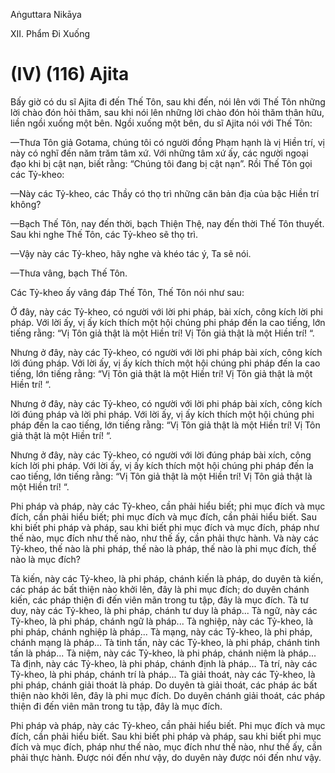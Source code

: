 Aṅguttara Nikāya

XII. Phẩm Ði Xuống

# (IV) (116) Ajita

Bấy giờ có du sĩ Ajita đi đến Thế Tôn, sau khi đến, nói lên với Thế Tôn những lời chào đón hỏi thăm, sau khi nói lên những lời chào đón hỏi thăm thân hữu, liền ngồi xuống một bên. Ngồi xuống một bên, du sĩ Ajita nói với Thế Tôn:

—Thưa Tôn giả Gotama, chúng tôi có người đồng Phạm hạnh là vị Hiền trí, vị này có nghĩ đến năm trăm tâm xứ. Với những tâm xứ ấy, các người ngoại đạo khi bị cật nạn, biết rằng: “Chúng tôi đang bị cật nạn”. Rồi Thế Tôn gọi các Tỷ-kheo:

—Này các Tỷ-kheo, các Thầy có thọ trì những căn bản địa của bậc Hiền trí không?

—Bạch Thế Tôn, nay đến thời, bạch Thiện Thệ, nay đến thời Thế Tôn thuyết. Sau khi nghe Thế Tôn, các Tỷ-kheo sẽ thọ trì.

—Vậy này các Tỷ-kheo, hãy nghe và khéo tác ý, Ta sẽ nói.

—Thưa vâng, bạch Thế Tôn.

Các Tỷ-kheo ấy vâng đáp Thế Tôn, Thế Tôn nói như sau:

Ở đây, này các Tỷ-kheo, có người với lời phi pháp, bài xích, công kích lời phi pháp. Với lời ấy, vị ấy kích thích một hội chúng phi pháp đến la cao tiếng, lớn tiếng rằng: “Vị Tôn giả thật là một Hiền trí! Vị Tôn giả thật là một Hiền trí! “.

Nhưng ở đây, này các Tỷ-kheo, có người với lời phi pháp bài xích, công kích lời đúng pháp. Với lời ấy, vị ấy kích thích một hội chúng phi pháp đến la cao tiếng, lớn tiếng rằng: “Vị Tôn giả thật là một Hiền trí! Vị Tôn giả thật là một Hiền trí! “.

Nhưng ở đây, này các Tỷ-kheo, có người với lời phi pháp bài xích, công kích lời đúng pháp và lời phi pháp. Với lời ấy, vị ấy kích thích một hội chúng phi pháp đến la cao tiếng, lớn tiếng rằng: “Vị Tôn giả thật là một Hiền trí! Vị Tôn giả thật là một Hiền trí! “.

Nhưng ở đây, này các Tỷ-kheo, có người với lời đúng pháp bài xích, công kích lời phi pháp. Với lời ấy, vị ấy kích thích một hội chúng phi pháp đến la cao tiếng, lớn tiếng rằng: “Vị Tôn giả thật là một Hiền trí! Vị Tôn giả thật là một Hiền trí! “.

Phi pháp và pháp, này các Tỷ-kheo, cần phải hiểu biết; phi mục đích và mục đích, cần phải hiểu biết; phi mục đích và mục đích, cần phải hiểu biết. Sau khi biết phi pháp và pháp, sau khi biết phi mục đích và mục đích, pháp như thế nào, mục đích như thế nào, như thế ấy, cần phải thực hành. Và này các Tỷ-kheo, thế nào là phi pháp, thế nào là pháp, thế nào là phi mục đích, thế nào là mục đích?

Tà kiến, này các Tỷ-kheo, là phi pháp, chánh kiến là pháp, do duyên tà kiến, các pháp ác bất thiện nào khởi lên, đây là phi mục đích; do duyên chánh kiến, các pháp thiện đi đến viên mãn trong tu tập, đây là mục đích. Tà tư duy, này các Tỷ-kheo, là phi pháp, chánh tư duy là pháp... Tà ngữ, này các Tỷ-kheo, là phi pháp, chánh ngữ là pháp... Tà nghiệp, này các Tỷ-kheo, là phi pháp, chánh nghiệp là pháp... Tà mạng, này các Tỷ-kheo, là phi pháp, chánh mạng là pháp... Tà tinh tấn, này các Tỷ-kheo, là phi pháp, chánh tinh tấn là pháp... Tà niệm, này các Tỷ-kheo, là phi pháp, chánh niệm là pháp... Tà định, này các Tỷ-kheo, là phi pháp, chánh định là pháp... Tà trí, này các Tỷ-kheo, là phi pháp, chánh trí là pháp... Tà giải thoát, này các Tỷ-kheo, là phi pháp, chánh giải thoát là pháp. Do duyên tà giải thoát, các pháp ác bất thiện nào khởi lên, đây là phi mục đích. Do duyên chánh giải thoát, các pháp thiện đi đến viên mãn trong tu tập, đây là mục đích.

Phi pháp và pháp, này các Tỷ-kheo, cần phải hiểu biết. Phi mục đích và mục đích, cần phải hiểu biết. Sau khi biết phi pháp và pháp, sau khi biết phi mục đích và mục đích, pháp như thế nào, mục đích như thế nào, như thế ấy, cần phải thực hành. Ðược nói đến như vậy, do duyên này được nói đến như vậy.

